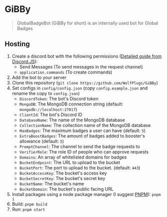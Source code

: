 # GiBBy

> GlobalBadgeBot (GiBBy for short) is an internally used bot for Global Badges

## Hosting

1. Create a discord bot with the following permissions ([Detailed guide from Discord.JS](https://discordjs.guide/preparations/setting-up-a-bot-application.html)):
    - Send Messages (To send messages in the request channel)
    - `application.commands` (To create commands)
2. Add the bot to your server
3. Clone this repository (`git clone https://github.com/WolfPlugs/GiBBy`)
4. Set configs in `config/config.json` (copy `config.example.json` and rename the copy to `config.json`)
    - `DiscordToken`: The bot's Discord token
    - `MongoDB`: The MongoDB connection string (default: `mongodb://localhost:27017`)
    - `ClientId`: The bot's Discord ID
    - `DatabaseName`: The name of the MongoDB database
    - `CollectionName`: The collection name of the MongoDB database
    - `MaxBadges`: The maximum badges a user can have (default: `5`)
    - `ExtraBoostBadges`: The amount of badges added to booster's allowance (default: `5`)
    - `PromptChannel`: The channel to send the badge requests to
    - `VerifierRole`: The role ID of people who can approve requests
    - `Domains`: An array of whitelisted domains for badges
    - `BucketEndpoint`: The URL to upload to the bucket
    - `BucketPort`: The port to upload to the bucket. (default: `443`)
    - `BucketAccessKey`: The bucket's access key
    - `BucketSecretKey`: The bucket's secret key
    - `BucketName`: The bucket's name
    - `BucketDomain`: The bucket's public facing URL
5. Install packages using a node package manager (I suggest [PNPM](https://pnpm.io/)): `pnpm i`
6. Build: `pnpm build`
7. Run: `pnpm start`
